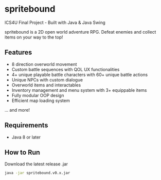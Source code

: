 # spritebound
ICS4U Final Project - Built with Java & Java Swing

spritebound is a 2D open world adventure RPG. Defeat enemies and collect items on your way to the top!

## Features
- 8 direction overworld movement
- Custom battle sequences with QOL UX functionalities
- 4+ unique playable battle characters with 60+ unique battle actions
- Unique NPCs with custom dialogue
- Overworld items and interactables
- Inventory management and menu system with 3+ equippable items
- Fully modular OOP design
- Efficient map loading system

... and more!

## Requirements
- Java 8 or later

## How to Run
Download the latest release .jar
```bash
java -jar spritebound.v0.x.jar
```
